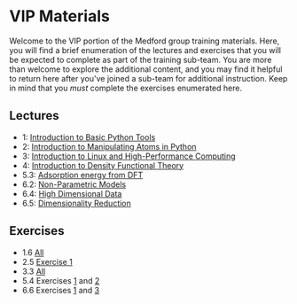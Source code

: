 # VIP Materials

Welcome to the VIP portion of the Medford group training materials. Here, you will find a brief enumeration of the lectures and exercises that you will be expected to complete as part of the training sub-team. You are more than welcome to explore the additional content, and you may find it helpful to return here after you've joined a sub-team for additional instruction. Keep in mind that you *must* complete the exercises enumerated here. 

## Lectures
- 1: [Introduction to Basic Python Tools](basic-python)
- 2: [Introduction to Manipulating Atoms in Python](manipulating-atoms)
- 3: [Introduction to Linux and High-Performance Computing](linux-hpc)
- 4: [Introduction to Density Functional Theory](intro-dft)
- 5.3: [Adsorption energy from DFT](ads-sparc)
- 6.2: [Non-Parametric Models](non-para-models)
- 6.4: [High Dimensional Data](high-dim-data)
- 6.5: [Dimensionality Reduction](dim-red)

## Exercises
- 1.6 [All](python-ex)
- 2.5 [Exercise 1](ase-calcs-ex)
- 3.3 [All](linux-ex)
- 5.4 Exercises [1](dft-1-ex) and [2](dft-2-ex)
- 6.6 Exercises [1](ml-ex-1) and [3](ml-ex-3)
